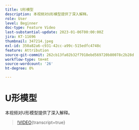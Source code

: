 ```yaml
---
title: U形模型
description: 本视频对U形模型提供了深入解释。
role: User
level: Beginner
doc-type: Feature Video
last-substantial-update: 2023-01-06T00:00:00Z
jira: KT-11696
thumbnail: 347214.jpeg
exl-id: 350a82a6-c931-42cc-a99c-515edfc4748c
feature: Attribution
source-git-commit: 262cb13fa02b32f7918ebd569720b80078c2b28d
workflow-type: tm+mt
source-wordcount: '26'
ht-degree: 0%

---
```


# U形模型

本视频对U形模型提供了深入解释。

>[!VIDEO](https://video.tv.adobe.com/v/347214/?learn=on){transcript=true}
